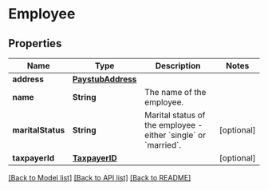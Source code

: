 # Employee

## Properties
Name | Type | Description | Notes
------------ | ------------- | ------------- | -------------
**address** | [**PaystubAddress**](PaystubAddress.md) |  | 
**name** | **String** | The name of the employee. | 
**maritalStatus** | **String** | Marital status of the employee - either &#x60;single&#x60; or &#x60;married&#x60;. | [optional] 
**taxpayerId** | [**TaxpayerID**](TaxpayerID.md) |  | [optional] 

[[Back to Model list]](../README.md#documentation-for-models) [[Back to API list]](../README.md#documentation-for-api-endpoints) [[Back to README]](../README.md)


